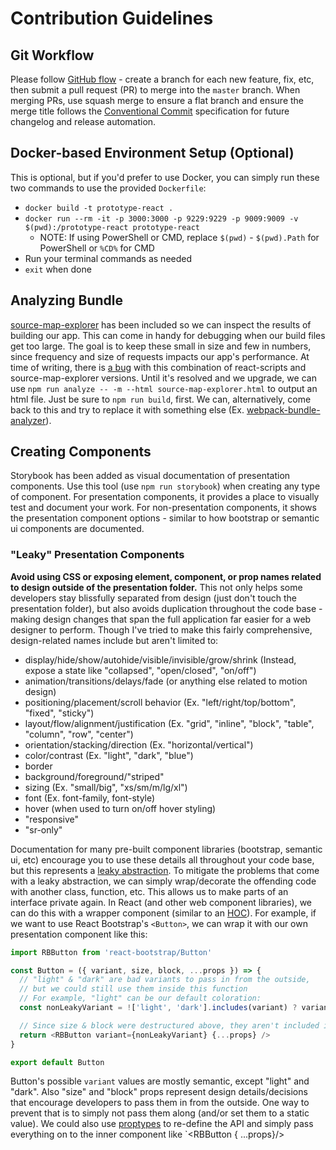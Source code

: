 # Contribution Guidelines

## Git Workflow
Please follow [GitHub flow](https://guides.github.com/introduction/flow/) - create a branch for each new feature, fix, etc, then submit a pull request (PR) to merge into the `master` branch. When merging PRs, use squash merge to ensure a flat branch and ensure the merge title follows the [Conventional Commit](https://www.conventionalcommits.org/en/v1.0.0/) specification for future changelog and release automation.

## Docker-based Environment Setup (Optional)
This is optional, but if you'd prefer to use Docker, you can simply run these two commands to use the provided `Dockerfile`:
- `docker build -t prototype-react .`
- `docker run --rm -it -p 3000:3000 -p 9229:9229 -p 9009:9009 -v $(pwd):/prototype-react prototype-react`
  - NOTE: If using PowerShell or CMD, replace `$(pwd)` - `$(pwd).Path` for PowerShell or `%CD%` for CMD
- Run your terminal commands as needed
- `exit` when done

## Analyzing Bundle
[source-map-explorer](https://www.npmjs.com/package/source-map-explorer) has been included so we can inspect the results of building our app. This can come in handy for debugging when our build files get too large. The goal is to keep these small in size and few in numbers, since frequency and size of requests impacts our app's performance. At time of writing, there is [a bug](https://github.com/danvk/source-map-explorer/issues/65#issuecomment-606750991) with this combination of react-scripts and source-map-explorer versions. Until it's resolved and we upgrade, we can use `npm run analyze -- -m --html source-map-explorer.html` to output an html file. Just be sure to `npm run build`, first. We can, alternatively, come back to this and try to replace it with something else (Ex. [webpack-bundle-analyzer](https://www.npmjs.com/package/webpack-bundle-analyzer)).

## Creating Components
Storybook has been added as visual documentation of presentation components. Use this tool (use `npm run storybook`) when creating any type of component. For presentation components, it provides a place to visually test and document your work. For non-presentation components, it shows the presentation component options - similar to how bootstrap or semantic ui components are documented.

### "Leaky" Presentation Components
**Avoid using CSS or exposing element, component, or prop names related to design outside of the presentation folder.** This not only helps some developers stay blissfully separated from design (just don't touch the presentation folder), but also avoids duplication throughout the code base - making design changes that span the full application far easier for a web designer to perform. Though I've tried to make this fairly comprehensive, design-related names include but aren't limited to:
- display/hide/show/autohide/visible/invisible/grow/shrink (Instead, expose a state like "collapsed", "open/closed", "on/off")
- animation/transitions/delays/fade (or anything else related to motion design)
- positioning/placement/scroll behavior (Ex. "left/right/top/bottom", "fixed", "sticky")
- layout/flow/alignment/justification (Ex. "grid", "inline", "block", "table", "column", "row", "center")
- orientation/stacking/direction (Ex. "horizontal/vertical")
- color/contrast (Ex. "light", "dark", "blue")
- border
- background/foreground/"striped"
- sizing (Ex. "small/big", "xs/sm/m/lg/xl")
- font (Ex. font-family, font-style)
- hover (when used to turn on/off hover styling)
- "responsive"
- "sr-only"

Documentation for many pre-built component libraries (bootstrap, semantic ui, etc) encourage you to use these details all throughout your code base, but this represents a [leaky abstraction](https://en.wikipedia.org/wiki/Leaky_abstraction). To mitigate the problems that come with a leaky abstraction, we can simply wrap/decorate the offending code with another class, function, etc. This allows us to make parts of an interface private again. In React (and other web component libraries), we can do this with a wrapper component (similar to an [HOC](https://reactjs.org/docs/higher-order-components.html#convention-pass-unrelated-props-through-to-the-wrapped-component)). For example, if we want to use React Bootstrap's `<Button>`, we can wrap it with our own presentation component like this:
```js
import RBButton from 'react-bootstrap/Button'

const Button = ({ variant, size, block, ...props }) => {
  // "light" & "dark" are bad variants to pass in from the outside,
  // but we could still use them inside this function
  // For example, "light" can be our default coloration:
  const nonLeakyVariant = !['light', 'dark'].includes(variant) ? variant : 'light'

  // Since size & block were destructured above, they aren't included in the props below
  return <RBButton variant={nonLeakyVariant} {...props} />
}

export default Button
```

Button's possible `variant` values are mostly semantic, except "light" and "dark". Also "size" and "block" props represent design details/decisions that encourage developers to pass them in from the outside. One way to prevent that is to simply not pass them along (and/or set them to a static value). We could also use [proptypes](https://reactjs.org/docs/typechecking-with-proptypes.html) to re-define the API and simply pass everything on to the inner component like `<RBButton { ...props}/>
